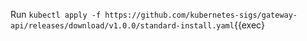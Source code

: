 
Run `kubectl apply -f https://github.com/kubernetes-sigs/gateway-api/releases/download/v1.0.0/standard-install.yaml`{{exec}
